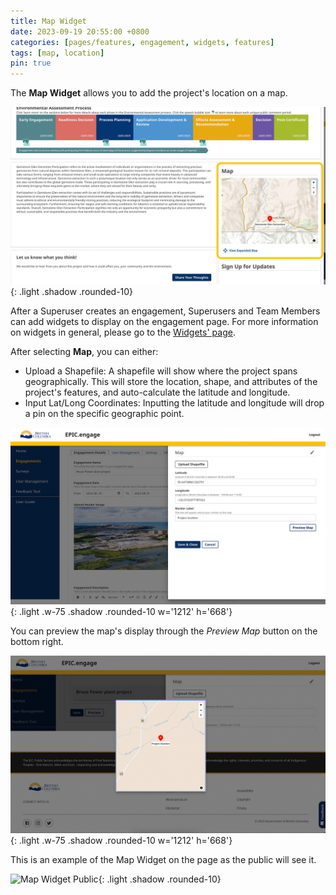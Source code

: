 ```yaml
---
title: Map Widget
date: 2023-09-19 20:55:00 +0800
categories: [pages/features, engagement, widgets, features]
tags: [map, location]
pin: true
---
```

The **Map Widget** allows you to add the project's location on a map. 

![Map Widget Public](/assets/UserGuideImages/Images/map-widget/map-widget-map-widget-public-side.png){: .light .shadow .rounded-10}
  
After a Superuser creates an engagement, Superusers and Team Members can add widgets to display on the engagement page. For more information on widgets in general, please go to the [Widgets' page](/met-guide/posts/widgets/).

After selecting **Map**, you can either:
- Upload a Shapefile: A shapefile will show where the project spans geographically. This will store the location, shape, and attributes of the project's features, and auto-calculate the latitude and longitude.
- Input Lat/Long Coordinates: Inputting the latitude and longitude will drop a pin on the specific geographic point.
  
![Map Widget Internal](/assets/UserGuideImages/Images/map-widget/map-widget-internal-side.png){: .light .w-75 .shadow .rounded-10 w='1212' h='668'}
  
You can preview the map's display through the *Preview Map* button on the bottom right.  

![Map Widget Preview](/assets/UserGuideImages/Images/map-widget/map-widget-map-preview.png){: .light .w-75 .shadow .rounded-10 w='1212' h='668'}

This is an example of the Map Widget on the page as the public will see it.

![Map Widget Public](/assets/UserGuideImages/Images/map-widget/map-widget-public-side-map-widget.png){: .light .shadow .rounded-10}
